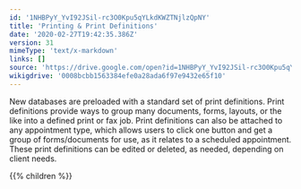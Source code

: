 ```yaml
---
id: '1NHBPyY_YvI92JSil-rc3O0Kpu5qYLkdKWZTNjlzQpNY'
title: 'Printing & Print Definitions'
date: '2020-02-27T19:42:35.386Z'
version: 31
mimeType: 'text/x-markdown'
links: []
source: 'https://drive.google.com/open?id=1NHBPyY_YvI92JSil-rc3O0Kpu5qYLkdKWZTNjlzQpNY'
wikigdrive: '0008bcbb1563384efe0a28ada6f97e9432e65f10'
---
```

New databases are preloaded with a standard set of print definitions. Print definitions provide ways to group many documents, forms, layouts, or the like into a defined print or fax job. Print definitions can also be attached to any appointment type, which allows users to click one button and get a group of forms/documents for use, as it relates to a scheduled appointment. These print definitions can be edited or deleted, as needed, depending on client needs.

{{% children %}}

